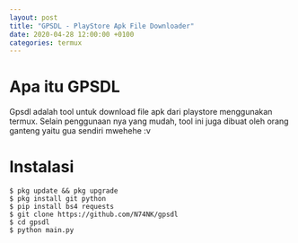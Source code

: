 ```yaml
---
layout: post
title: "GPSDL - PlayStore Apk File Downloader"
date: 2020-04-28 12:00:00 +0100
categories: termux
---
```


# Apa itu GPSDL

Gpsdl adalah tool untuk download file apk dari playstore menggunakan termux.
Selain penggunaan nya yang mudah, tool ini juga dibuat oleh orang ganteng yaitu gua sendiri mwehehe :v


# Instalasi

```
$ pkg update && pkg upgrade
$ pkg install git python
$ pip install bs4 requests
$ git clone https://github.com/N74NK/gpsdl
$ cd gpsdl
$ python main.py
```
